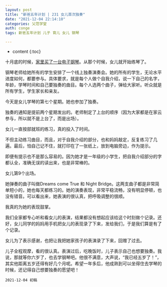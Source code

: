```yaml
---
layout: post
title: "新爸五年计划 | 231 女儿首次独奏"
date: "2021-12-04 22:14:10"
categories: 父范学堂
auth: conge
tags: 新爸五年计划 儿子 育儿 女儿 钢琴

---
```

* content
{:toc}

十月底的时候，[家里买了一台电子钢琴](https://conge.github.io/2021/10/23/NewDaddy-Piano/)。从那个时候，女儿就开始练琴了。

钢琴老师给她所有的学生安排了一个线上独奏演奏会。她的所有的学生，无论水平进度如何，都要参与。具体要求，就是每个人做个自我介绍，说一下自己的名字，年龄，学琴时间和自己要独奏的曲目。每个人选两个曲子，弹给大家听。听众就是所有学生，学生家长和亲友。

今天是女儿学琴的第七个星期。她也参加了独奏。




独奏的通知是提前两个星期发出的。老师制定了上台的顺序（因为大家都是在家云参与，所以就不是上台了，而是出场）。

女儿一直按部就班的练习，真的投入了时间。

不但主动练习曲目，而且，对于自我介绍的部分，也和妈妈敲定，反复练习了几遍。最后，怕自己记不住，就打印在了一张纸上，放到电脑旁边，作为提示。

即便有提示也不是那么容易的。因为她才是一年级的小学生，把自我介绍部分的字都认全，准确无误的读出来，也是非常棒的。

女儿第9个出场。

她弹奏的曲子叫做Dreams come True 和 Night Bridge。这两支曲子都是非常简单短小的，她也每天都练习的。她的演奏表现，非常平稳流畅，没有明显停顿，也没有错音。可以看出来，她表演的很认真，把呼吸调整的很顺。

我真的为她的表现鼓掌。

我们全家都专心听和看女儿的表演，结果都没有想起应该给这个时刻做个记录。还好，女儿同学的妈妈用手机把女儿的表现录了下来，发给我们，于是我们算是有了个记录。

女儿为了表示感谢，也把让我把她家孩子的表演录了下来，回赠了过去。

儿子全程观摩，看的很认真。表演过后，吃晚饭时，儿子表示自己也想要独奏。我说，那就等你六岁了，也去学钢琴吧。他很不满意，大声说，“我已经五岁了！”，其实他距离五岁还得有好几个月呢。希望一年多后，他成熟到可以坐得住去学琴的时候，还记得自己想要独奏的愿望吧！


```
2021-12-04 初稿
```
